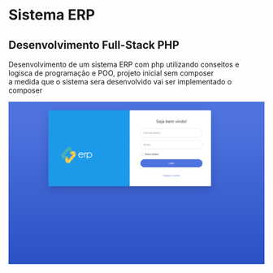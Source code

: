 <h1 class="texte-cetner">Sistema ERP</h1>
<h2>Desenvolvimento Full-Stack PHP</h2>
<p>Desenvolvimento de um sistema ERP com php utilizando conseitos e logisca de programação e POO, projeto inicial sem composer <br> a medida que o sistema sera desenvolvido vai ser implementado o composer</p>
<img src="https://github.com/afsilva3021/erp/blob/main/Views/img/logindeacesso.png">

